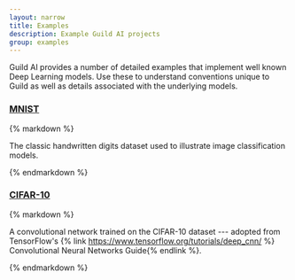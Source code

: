 ```yaml
---
layout: narrow
title: Examples
description: Example Guild AI projects
group: examples
---
```


<p class="par-lead">
  Guild AI provides a number of detailed examples that implement well
  known Deep Learning models. Use these to understand conventions
  unique to Guild as well as details associated with the underlying
  models.
</p>

<div class="doclist mt-4">
  <div class="row">
    <div class="col-md-4">
      <h3><a href="https://github.com/guildai/guild-examples/tree/master/mnist" target="_blank">MNIST</a></h3>
    </div>
    <div class="col-md-8">
{% markdown %}

The classic handwritten digits dataset used to illustrate image
classification models.

{% endmarkdown %}
    </div>
  </div>
  <div class="row">
    <div class="col-md-4">
      <h3><a href="https://github.com/guildai/guild-examples/tree/master/cifar10" target="_blank">CIFAR-10</a></h3>
    </div>
    <div class="col-md-8">
{% markdown %}

A convolutional network trained on the CIFAR-10 dataset ---
adopted from TensorFlow's {% link
https://www.tensorflow.org/tutorials/deep_cnn/ %} Convolutional
Neural Networks Guide{% endlink %}.

{% endmarkdown %}
    </div>
  </div>
</div>
